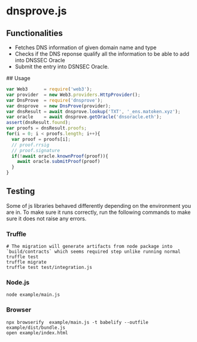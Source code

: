 # dnsprove.js 

## Functionalities

- Fetches DNS information of given domain name and type
- Checks if the DNS reponse qualify all the information to be able to add into DNSSEC Oracle
- Submit the entry into DSNSEC Oracle.

## Usage

```js
var Web3      = require('web3');
var provider  = new Web3.providers.HttpProvider();
var DnsProve  = require('dnsprove');
var dnsprove  = new DnsProve(provider);
var dnsResult = await dnsprove.lookup('TXT', '_ens.matoken.xyz');
var oracle    = await dnsprove.getOracle('dnsoracle.eth');
assert(dnsResult.found);
var proofs = dnsResult.proofs;
for(i = 0; i < proofs.length; i++){
  var proof = proofs[i];
  // proof.rrsig
  // proof.signature
  if(!await oracle.knownProof(proof)){
    await oracle.submitProof(proof)
  }
}
```

## Testing

Some of js libraries behaved differently depending on the environment you are in. To make sure it runs correctly, run the following commands to make sure it does not raise any errors.

### Truffle

```
# The migration will generate artifacts from node package into `build/contracts` which seems required step unlike running normal truffle test
truffle migrate 
truffle test test/integration.js
```

### Node.js

```
node example/main.js
```

### Browser

```
npx browserify  example/main.js -t babelify --outfile example/dist/bundle.js 
open example/index.html
```